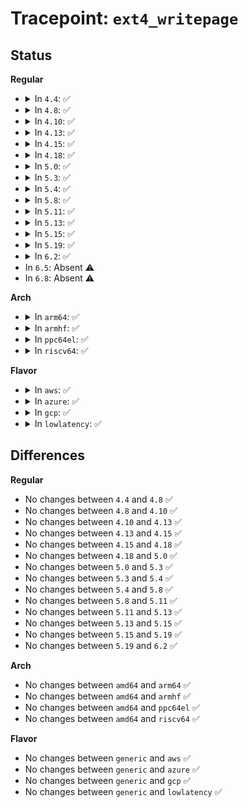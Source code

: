 # Tracepoint: <code>ext4_writepage</code>

## Status
<b>Regular</b>
<ul>
<li>
<details>
<summary>In <code>4.4</code>: ✅</summary>

Event:

```c
struct trace_event_raw_ext4__page_op {
    struct trace_entry ent;
    dev_t dev;
    ino_t ino;
    long unsigned int index;
    char __data[0];
};
```
Function:

```c
void trace_event_raw_event_ext4__page_op(void *__data, struct page *page);
```
</details>
</li>
<li>
<details>
<summary>In <code>4.8</code>: ✅</summary>

Event:

```c
struct trace_event_raw_ext4__page_op {
    struct trace_entry ent;
    dev_t dev;
    ino_t ino;
    long unsigned int index;
    char __data[0];
};
```
Function:

```c
void trace_event_raw_event_ext4__page_op(void *__data, struct page *page);
```
</details>
</li>
<li>
<details>
<summary>In <code>4.10</code>: ✅</summary>

Event:

```c
struct trace_event_raw_ext4__page_op {
    struct trace_entry ent;
    dev_t dev;
    ino_t ino;
    long unsigned int index;
    char __data[0];
};
```
Function:

```c
void trace_event_raw_event_ext4__page_op(void *__data, struct page *page);
```
</details>
</li>
<li>
<details>
<summary>In <code>4.13</code>: ✅</summary>

Event:

```c
struct trace_event_raw_ext4__page_op {
    struct trace_entry ent;
    dev_t dev;
    ino_t ino;
    long unsigned int index;
    char __data[0];
};
```
Function:

```c
void trace_event_raw_event_ext4__page_op(void *__data, struct page *page);
```
</details>
</li>
<li>
<details>
<summary>In <code>4.15</code>: ✅</summary>

Event:

```c
struct trace_event_raw_ext4__page_op {
    struct trace_entry ent;
    dev_t dev;
    ino_t ino;
    long unsigned int index;
    char __data[0];
};
```
Function:

```c
void trace_event_raw_event_ext4__page_op(void *__data, struct page *page);
```
</details>
</li>
<li>
<details>
<summary>In <code>4.18</code>: ✅</summary>

Event:

```c
struct trace_event_raw_ext4__page_op {
    struct trace_entry ent;
    dev_t dev;
    ino_t ino;
    long unsigned int index;
    char __data[0];
};
```
Function:

```c
void trace_event_raw_event_ext4__page_op(void *__data, struct page *page);
```
</details>
</li>
<li>
<details>
<summary>In <code>5.0</code>: ✅</summary>

Event:

```c
struct trace_event_raw_ext4__page_op {
    struct trace_entry ent;
    dev_t dev;
    ino_t ino;
    long unsigned int index;
    char __data[0];
};
```
Function:

```c
void trace_event_raw_event_ext4__page_op(void *__data, struct page *page);
```
</details>
</li>
<li>
<details>
<summary>In <code>5.3</code>: ✅</summary>

Event:

```c
struct trace_event_raw_ext4__page_op {
    struct trace_entry ent;
    dev_t dev;
    ino_t ino;
    long unsigned int index;
    char __data[0];
};
```
Function:

```c
void trace_event_raw_event_ext4__page_op(void *__data, struct page *page);
```
</details>
</li>
<li>
<details>
<summary>In <code>5.4</code>: ✅</summary>

Event:

```c
struct trace_event_raw_ext4__page_op {
    struct trace_entry ent;
    dev_t dev;
    ino_t ino;
    long unsigned int index;
    char __data[0];
};
```
Function:

```c
void trace_event_raw_event_ext4__page_op(void *__data, struct page *page);
```
</details>
</li>
<li>
<details>
<summary>In <code>5.8</code>: ✅</summary>

Event:

```c
struct trace_event_raw_ext4__page_op {
    struct trace_entry ent;
    dev_t dev;
    ino_t ino;
    long unsigned int index;
    char __data[0];
};
```
Function:

```c
void trace_event_raw_event_ext4__page_op(void *__data, struct page *page);
```
</details>
</li>
<li>
<details>
<summary>In <code>5.11</code>: ✅</summary>

Event:

```c
struct trace_event_raw_ext4__page_op {
    struct trace_entry ent;
    dev_t dev;
    ino_t ino;
    long unsigned int index;
    char __data[0];
};
```
Function:

```c
void trace_event_raw_event_ext4__page_op(void *__data, struct page *page);
```
</details>
</li>
<li>
<details>
<summary>In <code>5.13</code>: ✅</summary>

Event:

```c
struct trace_event_raw_ext4__page_op {
    struct trace_entry ent;
    dev_t dev;
    ino_t ino;
    long unsigned int index;
    char __data[0];
};
```
Function:

```c
void trace_event_raw_event_ext4__page_op(void *__data, struct page *page);
```
</details>
</li>
<li>
<details>
<summary>In <code>5.15</code>: ✅</summary>

Event:

```c
struct trace_event_raw_ext4__page_op {
    struct trace_entry ent;
    dev_t dev;
    ino_t ino;
    long unsigned int index;
    char __data[0];
};
```
Function:

```c
void trace_event_raw_event_ext4__page_op(void *__data, struct page *page);
```
</details>
</li>
<li>
<details>
<summary>In <code>5.19</code>: ✅</summary>

Event:

```c
struct trace_event_raw_ext4__page_op {
    struct trace_entry ent;
    dev_t dev;
    ino_t ino;
    long unsigned int index;
    char __data[0];
};
```
Function:

```c
void trace_event_raw_event_ext4__page_op(void *__data, struct page *page);
```
</details>
</li>
<li>
<details>
<summary>In <code>6.2</code>: ✅</summary>

Event:

```c
struct trace_event_raw_ext4__page_op {
    struct trace_entry ent;
    dev_t dev;
    ino_t ino;
    long unsigned int index;
    char __data[0];
};
```
Function:

```c
void trace_event_raw_event_ext4__page_op(void *__data, struct page *page);
```
</details>
</li>
<li>
In <code>6.5</code>: Absent ⚠️
</li>
<li>
In <code>6.8</code>: Absent ⚠️
</li>
</ul>
<b>Arch</b>
<ul>
<li>
<details>
<summary>In <code>arm64</code>: ✅</summary>

Event:

```c
struct trace_event_raw_ext4__page_op {
    struct trace_entry ent;
    dev_t dev;
    ino_t ino;
    long unsigned int index;
    char __data[0];
};
```
Function:

```c
void trace_event_raw_event_ext4__page_op(void *__data, struct page *page);
```
</details>
</li>
<li>
<details>
<summary>In <code>armhf</code>: ✅</summary>

Event:

```c
struct trace_event_raw_ext4__page_op {
    struct trace_entry ent;
    dev_t dev;
    ino_t ino;
    long unsigned int index;
    char __data[0];
};
```
Function:

```c
void trace_event_raw_event_ext4__page_op(void *__data, struct page *page);
```
</details>
</li>
<li>
<details>
<summary>In <code>ppc64el</code>: ✅</summary>

Event:

```c
struct trace_event_raw_ext4__page_op {
    struct trace_entry ent;
    dev_t dev;
    ino_t ino;
    long unsigned int index;
    char __data[0];
};
```
Function:

```c
void trace_event_raw_event_ext4__page_op(void *__data, struct page *page);
```
</details>
</li>
<li>
<details>
<summary>In <code>riscv64</code>: ✅</summary>

Event:

```c
struct trace_event_raw_ext4__page_op {
    struct trace_entry ent;
    dev_t dev;
    ino_t ino;
    long unsigned int index;
    char __data[0];
};
```
Function:

```c
void trace_event_raw_event_ext4__page_op(void *__data, struct page *page);
```
</details>
</li>
</ul>
<b>Flavor</b>
<ul>
<li>
<details>
<summary>In <code>aws</code>: ✅</summary>

Event:

```c
struct trace_event_raw_ext4__page_op {
    struct trace_entry ent;
    dev_t dev;
    ino_t ino;
    long unsigned int index;
    char __data[0];
};
```
Function:

```c
void trace_event_raw_event_ext4__page_op(void *__data, struct page *page);
```
</details>
</li>
<li>
<details>
<summary>In <code>azure</code>: ✅</summary>

Event:

```c
struct trace_event_raw_ext4__page_op {
    struct trace_entry ent;
    dev_t dev;
    ino_t ino;
    long unsigned int index;
    char __data[0];
};
```
Function:

```c
void trace_event_raw_event_ext4__page_op(void *__data, struct page *page);
```
</details>
</li>
<li>
<details>
<summary>In <code>gcp</code>: ✅</summary>

Event:

```c
struct trace_event_raw_ext4__page_op {
    struct trace_entry ent;
    dev_t dev;
    ino_t ino;
    long unsigned int index;
    char __data[0];
};
```
Function:

```c
void trace_event_raw_event_ext4__page_op(void *__data, struct page *page);
```
</details>
</li>
<li>
<details>
<summary>In <code>lowlatency</code>: ✅</summary>

Event:

```c
struct trace_event_raw_ext4__page_op {
    struct trace_entry ent;
    dev_t dev;
    ino_t ino;
    long unsigned int index;
    char __data[0];
};
```
Function:

```c
void trace_event_raw_event_ext4__page_op(void *__data, struct page *page);
```
</details>
</li>
</ul>

## Differences
<b>Regular</b>
<ul>
<li>
No changes between <code>4.4</code> and <code>4.8</code> ✅
</li>
<li>
No changes between <code>4.8</code> and <code>4.10</code> ✅
</li>
<li>
No changes between <code>4.10</code> and <code>4.13</code> ✅
</li>
<li>
No changes between <code>4.13</code> and <code>4.15</code> ✅
</li>
<li>
No changes between <code>4.15</code> and <code>4.18</code> ✅
</li>
<li>
No changes between <code>4.18</code> and <code>5.0</code> ✅
</li>
<li>
No changes between <code>5.0</code> and <code>5.3</code> ✅
</li>
<li>
No changes between <code>5.3</code> and <code>5.4</code> ✅
</li>
<li>
No changes between <code>5.4</code> and <code>5.8</code> ✅
</li>
<li>
No changes between <code>5.8</code> and <code>5.11</code> ✅
</li>
<li>
No changes between <code>5.11</code> and <code>5.13</code> ✅
</li>
<li>
No changes between <code>5.13</code> and <code>5.15</code> ✅
</li>
<li>
No changes between <code>5.15</code> and <code>5.19</code> ✅
</li>
<li>
No changes between <code>5.19</code> and <code>6.2</code> ✅
</li>
</ul>
<b>Arch</b>
<ul>
<li>
No changes between <code>amd64</code> and <code>arm64</code> ✅
</li>
<li>
No changes between <code>amd64</code> and <code>armhf</code> ✅
</li>
<li>
No changes between <code>amd64</code> and <code>ppc64el</code> ✅
</li>
<li>
No changes between <code>amd64</code> and <code>riscv64</code> ✅
</li>
</ul>
<b>Flavor</b>
<ul>
<li>
No changes between <code>generic</code> and <code>aws</code> ✅
</li>
<li>
No changes between <code>generic</code> and <code>azure</code> ✅
</li>
<li>
No changes between <code>generic</code> and <code>gcp</code> ✅
</li>
<li>
No changes between <code>generic</code> and <code>lowlatency</code> ✅
</li>
</ul>
